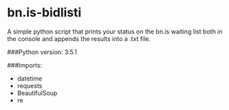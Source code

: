 # bn.is-bidlisti
A simple python script that prints your status on the bn.is waiting list both in the console and appends the results into a .txt file.

###Python version:
3.5.1

###Imports:
* datetime
* requests
* BeautifulSoup
* re
